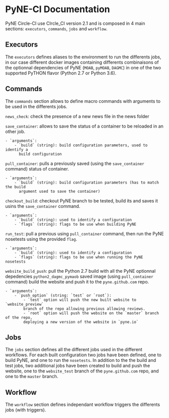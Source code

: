 PyNE-CI Documentation
=====================


PyNE Circle-CI use CIrcle_CI version 2.1 and is composed in 4 main sections:
`executors`, `commands`, `jobs` and `workflow`.

Executors
---------
The `executors` defines aliases to the environment to run the differents jobs, in our case
different docker images containing differents combinaisons of the optionnal
dependencies of PyNE (`MOAB`, `pyMOAB`, `DAGMC`) in one of the two supported
PyTHON flavor (Python 2.7 or Python 3.6).


Commands
---------
The `commands` section allows to define macro commands with arguments to be used
in the differents jobs.

`news_check`: check the presence of a new news file in the news folder


`save_container`: allows to save the status of a container to be reloaded in an
other job.

    - `arguments`: 
        - `build` (string): build configuration parameters, used to identify a
          build configuration


`pull_container`: pulls a previously saved (using the `save_container` command) status of container.

    - `arguments`:
        - `build` (string): build configuration parameters (has to match the build
          argument used to save the container)


`checkout_build`: checkout PyNE branch to be tested, build its and saves it
usins the `save_container` command.
    
    - `arguments`:
        - `build` (string): used to identify a configuration
        - `flags` (string): flags to be use when building PyNE


`run_test`: pull a previous using `pull_container` command, then run the PyNE
nosetests using the provided `flag`.
    
    - `arguments`:
        - `build` (string): used to identify a configuration
        - `flags` (string): flags to be use when running the PyNE nosetests


`website_build_push`: pull the Python 2.7 build with all the PyNE optionnal
depedencies `python2_dagmc_pymaob` saved image (using `pull_container` command)
build the website and push it to the `pyne.github.com` repo.
    
    - `arguments`:
        - `push_option` (string: `test` or `root`): 
            - `test` option will push the new built website to `website_preview` 
            branch of the repo allowing previous allowing reviews. 
            - `root` option will push the website on the `master` branch of the repo, 
            deploying a new version of the website in `pyne.io`


Jobs
----
The `jobs` section defines all the different jobs used in the different
workflows. For each built configuration two jobs have been defined, one to build
PyNE, and one to run the `nosetests`. In addition to the the build and test
jobs, two additional jobs have been created to build and push the website, one
to the `website_test` branch of the `pyne.github.com` repo, and one to the
`master` branch.


Workflow
--------
The `workflow` section defines independant workflow triggers the differents
jobs (with triggers).
